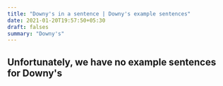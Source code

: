 ```yaml
---
title: "Downy's in a sentence | Downy's example sentences"
date: 2021-01-20T19:57:50+05:30
draft: falses
summary: "Downy's"
---
```

## Unfortunately, we have no example sentences for Downy's                 
